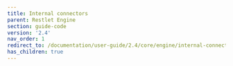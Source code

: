 ```yaml
---
title: Internal connectors
parent: Restlet Engine
section: guide-code
version: '2.4'
nav_order: 1
redirect_to: /documentation/user-guide/2.4/core/engine/internal-connectors/overview
has_children: true
---
```

